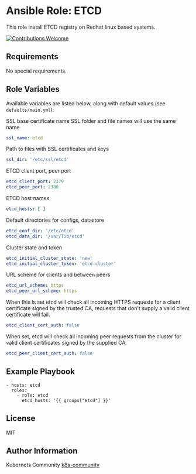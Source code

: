 Ansible Role: ETCD
==================

This role install ETCD registry on Redhat linux based systems.

[![Contributions Welcome](https://img.shields.io/badge/contributions-welcome-brightgreen.svg?style=flat)](https://github.com/k8s-community/cluster-deploy/issues)

Requirements
------------

No special requirements.


Role Variables
--------------

Available variables are listed below, along with default values (see `defaults/main.yml`):

SSL base certificate name
SSL folder and file names will use the same name
```yaml
ssl_name: etcd
```

Path to files with SSL certificates and keys
```yaml
ssl_dir: '/etc/ssl/etcd'
```

ETCD client port, peer port
```yaml
etcd_client_port: 2379
etcd_peer_port: 2380
```

ETCD host names
```yaml
etcd_hosts: [ ]
```

Default directories for configs, datastore
```yaml
etcd_conf_dir: '/etc/etcd'
etcd_data_dir: '/var/lib/etcd'
```

Cluster state and token
```yaml
etcd_initial_cluster_state: 'new'
etcd_initial_cluster_token: 'etcd-cluster'
```

URL scheme for clients and between peers
```yaml
etcd_url_scheme: https
etcd_peer_url_scheme: https
```

When this is set etcd will check all incoming HTTPS requests for a
client certificate signed by the trusted CA,
requests that don't supply a valid client certificate will fail.
```yaml
etcd_client_cert_auth: false
```

When set, etcd will check all incoming peer requests from the cluster
for valid client certificates signed by the supplied CA.
```yaml
etcd_peer_client_cert_auth: false
```


Example Playbook
----------------

    - hosts: etcd
      roles:
        - role: etcd
          etcd_hosts: '{{ groups["etcd"] }}'

License
-------

MIT

Author Information
------------------

Kubernets Community [k8s-community](https://github.com/k8s-community)
